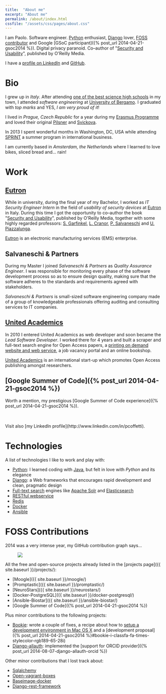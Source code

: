 ```yaml
---
title:  "About me"
excerpt: "About me"
permalink: /about/index.html
cssfile: "/assets/css/pages/about.css"
---
```


I am Paolo.
Software engineer. [Python](https://www.python.org/) enthusiast,
[Django](https://www.djangoproject.com/) lover,
[FOSS contributor](#foss-contributions) and
Google [GSoC participant]({% post_url 2014-04-21-gsoc2014 %}).
Digital privacy paranoid.
Co–author of "[Security and Usability](http://books.google.com/books?id=wDVhy9EyEAEC&lpg=PP1&pg=PA221#v=onepage&q&f=false)", published by O'Reilly Media.

I have a [profile on LinkedIn](http://www.linkedin.com/in/pcoffetti) and [GitHub](https://github.com/nimiq/).

Bio
===
I grew up in *Italy*. After attending [one of the best science high schools](http://www.liceolussana.com)
in my town, I attended *software engineering* at [University of Bergamo](http://www.unibg.it/).
I graduated with *top marks* and YES, *I am very proud of it*!

I lived in *Prague, Czech Republic* for a year during my [Erasmus Programme](http://en.wikipedia.org/wiki/Erasmus_Programme)
and loved their original [Pilsner](http://en.wikipedia.org/wiki/Pilsner_Urquell)
and [Svickova](http://en.wikipedia.org/wiki/Sv%C3%AD%C4%8Dkov%C3%A1).

In 2013 I spent wonderful months in Washington, DC, USA
while attending [SPRINT](http://www.advanse.com/training/sprint-faqs/)
a summer program in international business.

I am currently based in *Amsterdam, the Netherlands* where I learned to love bikes,
sliced bread and... rain!


Work
====

## [Eutron](http://www.eutron.it/)
While in university, during the final year of my Bachelor, I worked as *IT Security Engineer Intern* in the field of *usability of security devices*
at [Eutron](http://www.eutron.it/) in Italy.
During this time I got the opportunity to co–author
the book "[Security and Usability](http://books.google.com/books?id=wDVhy9EyEAEC&lpg=PP1&pg=PA221#v=onepage&q&f=false)", published by O'Reilly Media, together with some highly regarded professors:
[S. Garfinkel](http://en.wikipedia.org/wiki/Simson_Garfinkel),
[L. Cranor](https://www.cylab.cmu.edu/education/faculty/cranor.html),
[P. Salvaneschi](http://www.unibg.it/struttura/struttura.asp?cerca=rubrica&rubrica=1&persona=1091&nome=Paolo&cognome=Salvaneschi&titolo=Prof.) and
[U. Piazzalunga](https://www.linkedin.com/profile/view?id=49766601&authType=NAME_SEARCH&authToken=jGyK&locale=en_US&srchid=2869284821413996825098&srchindex=1&srchtotal=2&trk=vsrp_people_res_name&trkInfo=VSRPsearchId%3A2869284821413996825098%2CVSRPtargetId%3A49766601%2CVSRPcmpt%3Aprimary).

[Eutron](http://www.eutron.it/) is an electronic manufacturing services (EMS) enterprise.


## Salvaneschi & Partners
During my Master I joined *Salvaneschi & Partners* as *Quality Assurance Engineer*.
I was responsible for monitoring every phase of the software development process so as to ensure
design quality, making sure that the software adheres to the standards and requirements agreed
with stakeholders.

*Salvaneschi & Partners* is small-sized software engineering company made of a group of
knowledgeable professionals offering auditing and consulting services to IT companies.


## [United Academics](http://www.united-academics.org/)
In 2010 I entered United Academics as web developer and soon became the *Lead Software Developer*.
I worked there for 4 years and built a scraper and full-text search engine for Open Access papers,
a [printing on demand website and web service](http://www.print2book.com/), a job vacancy portal
and an online bookshop.

[United Academics](http://www.united-academics.org/) is an international start-up which promotes
Open Access publishing amongst researchers.


## [Google Summer of Code]({% post_url 2014-04-21-gsoc2014 %})
Worth a mention, my prestigious [Google Summer of Code experience]({% post_url 2014-04-21-gsoc2014 %}).

<br />
<br />
Visit also [my LinkedIn profile](http://www.linkedin.com/in/pcoffetti).


Technologies  <i class="fa fa-heart"></i>
=============
A list of technologies I like to work and play with:

- [Python](https://www.python.org/): I learned coding with [Java](https://www.java.com), but
felt in love with *Python* and its elegance
- [Django](https://www.djangoproject.com/): a Web frameworks that encourages rapid development
and clean, pragmatic design
- [Full-text search](http://en.wikipedia.org/wiki/Full_text_search) engines like
[Apache Solr](http://lucene.apache.org/solr/) and [Elasticsearch](http://www.elasticsearch.org/)
- [RESTful webservice](http://en.wikipedia.org/wiki/Representational_state_transfer#Applied_to_web_services)
- [Redis](http://redis.io/)
- [Docker](https://www.docker.com/)
- [Ansible](http://www.ansible.com/)



FOSS Contributions
==================
2014 was a very intense year, my GitHub contribution graph says...

<figure>
    <a href="{{ site.baseurl }}/assets/img/about/github-contributions.png">
        <img src="{{ site.baseurl }}/assets/img/about/github-contributions.png">
    </a>
</figure>

All the free and open-source projects already listed in the [projects page]({{ site.baseurl }}/projects/):

- [Moogle]({{ site.baseurl }}/moogle/)
- [Promptastic]({{ site.baseurl }}/promptastic/)
- [NeuroStars]({{ site.baseurl }}/neurostars/)
- [Docker-PostgreSQL]({{ site.baseurl }}/docker-postgresql/)
- [Ansible-Biostar]({{ site.baseurl }}/ansible-biostar/)
- [Google Summer of Code]({% post_url 2014-04-21-gsoc2014 %})

Plus minor contributions to the following projects:

- [Bookie](https://bookie.io/): wrote a couple of fixes, a recipe about how to [setup
a development environment in Mac OS X](https://gist.github.com/nimiq/9746746)
and a [development proposal]({% post_url 2014-04-21-gsoc2014 %}#bookie-i-classfa-fa-times-stylecolor-rgb189-65-28i)
- [Django-allauth](https://github.com/pennersr/django-allauth): implemented the
[support for ORCID provider]({% post_url 2014-08-07-django-allauth-orcid %})

Other minor contributions that I lost track about:

- [Sqlalchemy](https://github.com/zzzeek/sqlalchemy)
- [Open-vagrant-boxes](https://github.com/phusion/open-vagrant-boxes)
- [Baseimage-docker](https://github.com/phusion/baseimage-docker)
- [Django-rest-framework](https://github.com/tomchristie/django-rest-framework)








